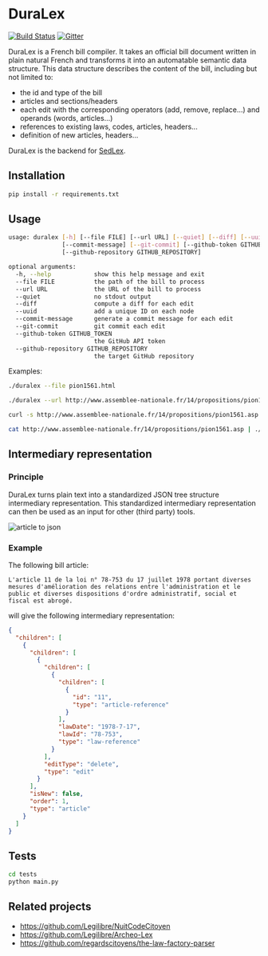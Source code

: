 # DuraLex

[![Build Status](https://img.shields.io/travis/Legilibre/DuraLex.svg)](https://travis-ci.org/Legilibre/DuraLex)
[![Gitter](https://img.shields.io/gitter/room/nwjs/nw.js.svg)](https://gitter.im/Legilibre/DuraLex)

DuraLex is a French bill compiler. It takes an official bill document written in plain natural French and transforms
it into an automatable semantic data structure. This data structure describes the content of the bill, including but
not limited to:

* the id and type of the bill
* articles and sections/headers
* each edit with the corresponding operators (add, remove, replace...) and operands (words, articles...)
* references to existing laws, codes, articles, headers...
* definition of new articles, headers...

DuraLex is the backend for [SedLex](https://github.com/Legilibre/SedLex).

## Installation

```bash
pip install -r requirements.txt
```

## Usage

```bash
usage: duralex [-h] [--file FILE] [--url URL] [--quiet] [--diff] [--uuid]
               [--commit-message] [--git-commit] [--github-token GITHUB_TOKEN]
               [--github-repository GITHUB_REPOSITORY]

optional arguments:
  -h, --help            show this help message and exit
  --file FILE           the path of the bill to process
  --url URL             the URL of the bill to process
  --quiet               no stdout output
  --diff                compute a diff for each edit
  --uuid                add a unique ID on each node
  --commit-message      generate a commit message for each edit
  --git-commit          git commit each edit
  --github-token GITHUB_TOKEN
                        the GitHub API token
  --github-repository GITHUB_REPOSITORY
                        the target GitHub repository
```

Examples:

```bash
./duralex --file pion1561.html
```
```bash
./duralex --url http://www.assemblee-nationale.fr/14/propositions/pion1561.asp
```
```bash
curl -s http://www.assemblee-nationale.fr/14/propositions/pion1561.asp | ./duralex
```
```bash
cat http://www.assemblee-nationale.fr/14/propositions/pion1561.asp | ./duralex
```

## Intermediary representation

### Principle

DuraLex turns plain text into a standardized JSON tree structure intermediary representation.
This standardized intermediary representation can then be used as an input for other (third party) tools.

![article to json](article_to_json.jpg)

### Example

The following bill article:

```
L'article 11 de la loi n° 78-753 du 17 juillet 1978 portant diverses mesures d'amélioration des relations entre l'administration et le public et diverses dispositions d'ordre administratif, social et fiscal est abrogé.
```

will give the following intermediary representation:

```json
{
  "children": [
    {
      "children": [
        {
          "children": [
            {
              "children": [
                {
                  "id": "11",
                  "type": "article-reference"
                }
              ],
              "lawDate": "1978-7-17",
              "lawId": "78-753",
              "type": "law-reference"
            }
          ],
          "editType": "delete",
          "type": "edit"
        }
      ],
      "isNew": false,
      "order": 1,
      "type": "article"
    }
  ]
}
```

## Tests

```bash
cd tests
python main.py
```

## Related projects

* https://github.com/Legilibre/NuitCodeCitoyen
* https://github.com/Legilibre/Archeo-Lex
* https://github.com/regardscitoyens/the-law-factory-parser
